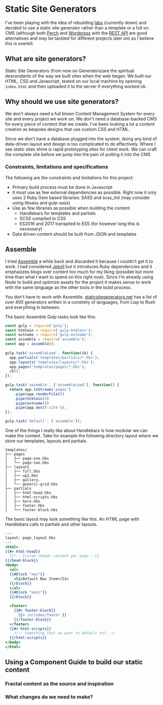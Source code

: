 # Static Site Generators

I've been playing with the idea of rebuilding [labs](https://labs.rivendellweb.net/) (currently down) and decided to use a static site generator rather than a template or a full on CMS (although both [Perch](https://grabaperch.com/) and [Wordpress](https://www.wordpress.org/) with the [REST API](https://developer.wordpress.org/rest-api/) are good alternatives and may be tackled for different projects later on) as I believe this is overkill. 

## What are site generators?

Static Site Generators (from now on Generators)are the spiritual descendants of the way we built sites when the web began. We built our HTML, CSS and Javascript, tested on our local machine by opening `index.html` and then uploaded it to the server if everything worked ok. 

## Why should we use site generators?

We don't always need a full blown Content Management System for every site and every project we work on. We don't need a database-backed CMS for every piece of content that we create. I've been looking a lot a content creation as bespoke designs that use custom CSS and HTML.   

Since we don't have a database plugged into the system, doing any kind of data-driven layout and design is too complicated to do effectively. Where I see static sites shine is rapid prototyping sites for client work. We can craft the complete site before we jump into the pain of putting it into the CMS  

### Constraints, limitations and specifications

The following are the constraints and limitations for this project:

* Primary build process must be done in Javascript
* It must use as few external dependencies as possible. Right now it only uses 2 Ruby Gem based libraries: SASS and scss_lint (may consider using libsass and gulp-sass)
* Use as few libraries as possible when building the content
  * Handlebars for templates and partials
  * SCSS compiled to CSS
  * ES2016 and 2017 transpiled to ES5 (for however long this is necessary)
* Data driven content should be built from JSON and templates



## Assemble
I tried [Assemble](http://assmble.io) a while back and discarded it because I couldn't get it to work. I had considered [Jekyll](https://jekyllrb.com/) but it introduces Ruby dependencies and it emphasizes blogs over content too much for my liking (possible but more time than what I want to spend on this right now). Since I'm already using Node to build and optimize assets for the project it makes sense to work with the same language as the other tools in the build process.  

You don't have to work with Assemble. [staticsitegenerators.net](https://staticsitegenerators.net/) has a list of over 400 generators written in a constiety of languages, from Lisp to Rush and everything in between. 

The basic Assemble Gulp tasks look like this:

```javascript
const gulp = require('gulp');
const htmlmin = require('gulp-htmlmin');
const extname = require('gulp-extname');
const assemble = require('assemble');
const app = assemble();
 
gulp.task('assembleLoad', function(cb) {
  app.partials('templates/partials/*.hbs');
  app.layouts('templates/layouts/*.hbs');
  app.pages('templates/pages/*.hbs');
  cb();
});
 
gulp.task('assemble', ['assembleLoad'], function() {
  return app.toStream('pages')
    .pipe(app.renderFile())
    .pipe(htmlmin())
    .pipe(extname())
    .pipe(app.dest('site'));
});

gulp.task('default', ['assemble']);
```

One of the things I really like about Handlebars is how modular we can make the content. Take for example the following directory layout where we store our templates, layouts and partials. 

```
templates/
├── pages
│   ├── page-one.hbs
│   └── page-two.hbs
├── layouts
│   ├── full.hbs
│   ├── up2.hbs
│   ├── gallery. 
│   └── generic-grid.hbs
├── partials
│   ├── html-head.hbs
│   ├── html-scripts.hbs
│   ├── hero.hbs
|   ├── footer.hbs
│   └── footer-block.hbs
```

The basic layout may look something like this. An HTML page with Handlebars calls to partials and other layouts. 

```handlebars
---
layout: page_layout.hbs
---
<html>
{{#> html-head}}
  {{!-- Custom <head> content per page --}}
{{/head-block}}
<body>
  <ul>
  {{#block "nav"}}
    <li>Default Nav Item</li>
  {{/block}}
  </ul>
  {{#block "main"}}
  {{/block}}

  <footer>
    {{#> footer-block}}
      {{> includes/footer }}
    {{/footer-block}}
  </footer>
  {{#> html-scripts}}
    <!-- Something that we want to default to? -->
  {{/html-scripts}}
</body>
</html>
```
## Using a Component Guide to build our static content

### Fractal content as the source and inspiration

### What changes do we need to make?





